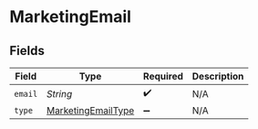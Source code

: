 # MarketingEmail


## Fields

| Field                                                           | Type                                                            | Required                                                        | Description                                                     |
| --------------------------------------------------------------- | --------------------------------------------------------------- | --------------------------------------------------------------- | --------------------------------------------------------------- |
| `email`                                                         | *String*                                                        | :heavy_check_mark:                                              | N/A                                                             |
| `type`                                                          | [MarketingEmailType](../../models/shared/MarketingEmailType.md) | :heavy_minus_sign:                                              | N/A                                                             |